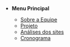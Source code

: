 - **Menu Principal**

  - [Sobre a Equipe](documentos/paginas/sobre/sobre.md)
  - [Projeto](docs/techs/fifo.md)
  - [Análises dos sites](documentos/paginas/resumos/resumos.md)
  - [Cronograma](documentos/paginas/cronograma/cronograma.md)
